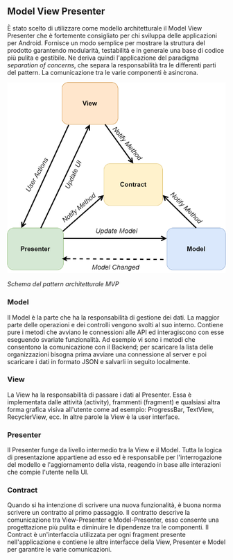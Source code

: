 ## Model View Presenter

È stato scelto di utilizzare come modello architetturale il Model View Presenter che è fortemente consigliato per chi sviluppa delle applicazioni per Android.
Fornisce un modo semplice per mostrare la struttura del prodotto garantendo modularità, testabilità e in generale una base di codice più pulita e gestibile.
Ne deriva quindi l'applicazione del paradigma *separation of concerns*, che separa la responsabilità tra le differenti parti del pattern.
La comunicazione tra le varie componenti è asincrona.

![!MVP](../Immagini/App/MVP.png "MVP Pattern")
<figcaption> <em> Schema del pattern architetturale MVP </em> </figcaption>

### Model

Il Model è la parte che ha la responsabilità di gestione dei dati. La maggior parte delle operazioni e dei controlli vengono svolti al suo interno.
Contiene pure i metodi che avviano le connessioni alle API ed interagiscono con esse eseguendo svariate funzionalità. Ad esempio vi sono i metodi che
consentono la comunicazione con il Backend; per scaricare la lista delle organizzazioni bisogna prima avviare una connessione al server e poi scaricare i dati in
formato JSON e salvarli in seguito localmente.

### View

La View ha la responsabilità di passare i dati al Presenter. Essa è implementata dalle attività (activity), frammenti (fragment) e qualsiasi altra forma grafica visiva all'utente
come ad esempio: ProgressBar, TextView, RecyclerView, ecc. In altre parole la View è la user interface.

### Presenter

Il Presenter funge da livello intermedio tra la View e il Model. Tutta la logica di presentazione appartiene ad esso ed è responsabile per l'interrogazione del modello e l'aggiornamento della vista, reagendo in base alle interazioni che compie l'utente nella UI.

### Contract

Quando si ha intenzione di scrivere una nuova funzionalità, è buona norma scrivere un contratto al primo passaggio. Il contratto descrive la comunicazione tra View-Presenter e
Model-Presenter, esso consente una progettazione più pulita e diminuire le dipendenze tra le componenti.
Il Contract è un'interfaccia utilizzata per ogni fragment presente nell'applicazione e contiene le altre interfacce della View, Presenter e Model per garantire le varie comunicazioni.
